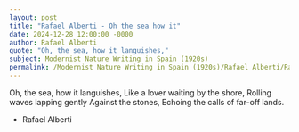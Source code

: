 ```yaml
---
layout: post
title: "Rafael Alberti - Oh the sea how it"
date: 2024-12-28 12:00:00 -0000
author: Rafael Alberti
quote: "Oh, the sea, how it languishes,"
subject: Modernist Nature Writing in Spain (1920s)
permalink: /Modernist Nature Writing in Spain (1920s)/Rafael Alberti/Rafael Alberti - Oh the sea how it
---
```


Oh, the sea, how it languishes,
Like a lover waiting by the shore,
Rolling waves lapping gently
Against the stones,
Echoing the calls of far-off lands.

- Rafael Alberti
